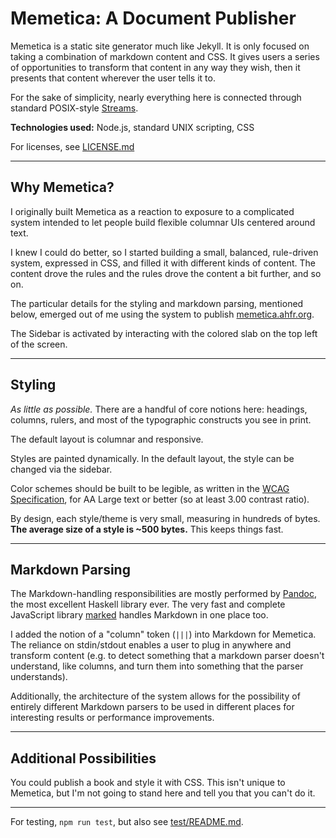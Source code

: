 # Memetica: A Document Publisher

Memetica is a static site generator much like Jekyll. It is only focused on
taking a combination of markdown content and CSS. It gives users
a series of opportunities to transform that content in any way they wish,
then it presents that content wherever the user tells it to.

For the sake of simplicity, nearly everything here is connected through
standard POSIX-style [Streams](https://en.wikipedia.org/wiki/Standard_streams).

**Technologies used:** Node.js, standard UNIX scripting, CSS

For licenses, see [LICENSE.md](LICENSE.md)

---

## Why Memetica?

I originally built Memetica as a reaction to exposure to a complicated system
intended to let people build flexible columnar UIs centered around text.

I knew I could do better, so I started building a small, balanced, rule-driven
system, expressed in CSS, and filled it with different kinds of content. The
content drove the rules and the rules drove the content a bit further,
and so on.

The particular details for the styling and markdown parsing, mentioned below,
emerged out of me using the system to publish
[memetica.ahfr.org](https://memetica.ahfr.org).

The Sidebar is activated by interacting with the colored slab on the top left
of the screen.

---

## Styling

_As little as possible._ There are a handful of core notions here: headings,
columns, rulers, and most of the typographic constructs you see in print.

The default layout is columnar and responsive.

Styles are painted dynamically. In the default layout, the style can be changed
via the sidebar.

Color schemes should be built to be legible, as written in the
[WCAG Specification](https://www.w3.org/TR/WCAG20/#visual-audio-contrast),
for AA Large text or better (so at least 3.00 contrast ratio).

By design, each style/theme is very small, measuring in hundreds of bytes.
**The average size of a style is ~500 bytes.** This keeps things fast.

---

## Markdown Parsing

The Markdown-handling responsibilities are mostly performed by
[Pandoc](https://github.com/jgm/pandoc), the most excellent Haskell library ever.
The very fast and complete JavaScript library
[marked](https://github.com/chjj/marked) handles Markdown in one place too.

I added the notion of a "column" token (`|||`) into Markdown for Memetica.
The reliance on stdin/stdout enables a user to plug in anywhere and transform
content (e.g. to detect something that a markdown parser doesn't understand,
like columns, and turn them into something that the parser understands).

Additionally, the architecture of the system allows for the possibility of entirely
different Markdown parsers to be used in different places for interesting results
or performance improvements.

---

## Additional Possibilities

You could publish a book and style it with CSS. This isn't unique to Memetica,
but I'm not going to stand here and tell you that you can't do it.

---

For testing, `npm run test`, but also see [test/README.md](test).
